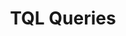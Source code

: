---
title: TQL Queries
position: 1.06
type:
description:
  TQL queries can be based on a single node or multiple nodes where you need to include relationships to get data from multiple nodes. For many TQL queries, you have to use relationships to query several Technopedia nodes. Relationships might seem complex but their function is mainly to connect nodes.
content_markdown: |-
  Because TQL is a declarative query language, you can build your query with multiple nodes, relationships, attributes, and add multiple conditions to refine your query.<br>
  

  Like nodes, relationships can have attributes. You can use an alias with the relationship that has attributes when you want to return data for those relationship attributes. TQL binds the alias that you specify to that relationship, which you can use with the Return clause of the MATCH query to get specific data.
  {: .info}

  #### Building relationships in a query<br>

  
  Relationships provide a way of getting related data from multiple nodes in one query. You connect the nodes by using the relationship that's shown in the database graph. <br>
  
  {: .info}

  Note the direction of the relationship in the graph. If you specify an incorrect direction, you might not get data from the nodes that you want to connect with.

  
  

  The following image shows examples of types of relationships and their directions.
   
  ![API Image](/images/relat.png)<br>&nbsp;
  <br>  
  

  #### Examples of building relationships<br>   

  <br>
  To incoporate multiple nodes in a MATCH statement you must use relationships to connect the nodes and then use the `RETURN` clause to get data from the nodes in the query. Use the following guide to help you to build your query:

   1.	Select the Nodes that you want to use in your query.<br>
   2.	Identify the node attributes that store the information you require.<br>
   3.	Select any relationships to connect to nodes that hold your required data.<br>
   4.	Write your MATCH statement

  <br>
  
  The following diagram shows the nodes and relationships that are used in the query examples that follow:
  <br>
  ![API Image](/images/sw_relat.png)<br>&nbsp;
  <br>  

  <b>Query Intent:</b> Get software that is manufactured by Oracle and return the manufactuer, product name, version, releasea, and edition.<br>

    * The first node to reference is the `MANUFACTURER` and you use relationships to connect the other nodes.<br>
    * Use MATCH to select the `MANUFACTURER` node and then connect to the software product, software version, software version, software release, and software edition by using relationships as shown in the following query:<br>
    Note the relationship direction in the node graph.
    ![API Image](/images/relat_overview.png)<br>&nbsp;
    * Return data by using the aliases in that are assigned to the nodes in the MATCH statement.<br>
    <br>  
    Use the following `MATCH` statment and note the relationships that are used to connect five nodes to get data from each one: <br>
    `MATCH (m:MANUFACTURER)<-[:HAS_A]-(sp:SOFTWARE_PRODUCT)<-[:HAS_A]-(sv:SOFTWARE_VERSION)<-[:HAS_A]-(sr:SOFTWARE_RELEASE)-[:HAS_A]->(se:SOFTWARE_EDITION) 
    WHERE m.manufacturer = "Oracle"` 
    `RETURN m.manufacturer, sp.product, sv.version, sr.release, se.edition` 
    `LIMIT 5` <br>

    Note the `[:HAS_A]` relationships and directions (`->` or `<-`) of those relationships that make up the query: <br>
    * `(m:MANUFACTURER)`<-[:HAS_A]-`(sp:SOFTWARE_PRODUCT)` <br>
    * `(sp:SOFTWARE_PRODUCT)<-[:HAS_A]-(sv:SOFTWARE_VERSION)` <br>
    * `(sv:SOFTWARE_VERSION)<-[:HAS_A]-(sr:SOFTWARE_RELEASE)` <br>
    * `(sr:SOFTWARE_RELEASE)-[:HAS_A]->(se:SOFTWARE_EDITION)` <br>

    The following results represent a sample of the output from the query:<br>
    <br>
    ![API Image](/images/manu_to_se.png) <br> &nbsp;
   
  <br>  

   When you include relationships in  MATCH statements, you must use the relationship direction in the graph diagram.
   {: .warning}

  <br>
  <b>Query Intent:</b> To get data for software editions, and include the release, verison, and product information.<br>

  1. To get the required information, you start with the software edition and then add relationships to the software release, software version,     and software product nodes.<br>
  2. Use MATCH to select the software edtion node and then create relationships to the other nodes.<br>
      `MATCH (e:SOFTWARE_EDITION)`
  3. Add the release, version, and product nodes by adding relationships.
      `MATCH (e:SOFTWARE_EDITION)<-[x:HAS_A]-(r:SOFTWARE_RELEASE)-[y:HAS_A]->(v:SOFTWARE_VERSION)-[z:HAS_A]->(p:SOFTWARE_PRODUCT)`  
  4. Add an alias to each node in the query that you want to get data from.<br>
  5. To return the data that you need, use the Return clause to refer to the specific aliases.<br>
      `RETURN r,e,v,p`
  <br>
  In this query example, you return software editions in Technopedia with release, verison, and product information. <br>

  `MATCH (e:SOFTWARE_EDITION)<-[x:HAS_A]-(r:SOFTWARE_RELEASE)-[y:HAS_A]->(v:SOFTWARE_VERSION)-[z:HAS_A]->(p:SOFTWARE_PRODUCT) RETURN r,e,v,p`<br>

  <br>
   
  <b>Query Intent:</b> Get software editions and include the release, verison, product, and manufacturer.<br>
  <br>
  In this query example, you get data for software editions in Technopedia, and include the release, version, product, and manufacturer data for each edition that is listed. This <br>

  `MATCH (e:SOFTWARE_EDITION)<-[:HAS_A]-(r:SOFTWARE_RELEASE)-[:HAS_A]->(v:SOFTWARE_VERSION)-[:HAS_A]->(p:SOFTWARE_PRODUCT)-[:HAS_A]->(m:MANUFACTURER) 
  RETURN e.edition,r.release,v.version,p.product, m.manufacturer LIMIT 10`<br>
  <br>
  The following results are a sample of the output from the query:<br>
  <br>
  ![API Image](/images/edtomanu.png) <br> &nbsp;
  
  
 
  The following MATCH query examples show variations in constructions that use relationships and other conditions. To try out a query example, you append the MATCH statement to the following tql endpoint and make a GET request from a API client or use cURL. <br>
  <br>
  `https://v6-1.technopedia.com/tql?q=<MATCH Statement>`
  
left_code_blocks:
  - code_block: |-
      MATCH (n:SOFTWARE_RELEASE)-[:HAS_A]->(:SOFTWARE_VERSION)-[:HAS_A]->(sp:SOFTWARE_PRODUCT)-[:HAS_A]->(m:MANUFACTURER)<-[:HAS_A]-(:CPU_MODEL) 
      WHERE m.manufacturer CONTAINS "TEL" 
      RETURN n.release, sp.product, m.manufacturer 
      LIMIT 5
      
      RESPONSE SAMPLE

      {
        "results": [
            {
                "m.manufacturer": "Intel",
                "n.release": "C++ Composer XE",
                "sp.product": "C++ Composer XE"
            },
            {
                "m.manufacturer": "Intel",
                "n.release": "C++ Composer XE",
                "sp.product": "C++ Composer XE"
            },
            {
                "m.manufacturer": "Intel",
                "n.release": "C++ Composer XE",
                "sp.product": "C++ Composer XE"
            },
            {
                "m.manufacturer": "Intel",
                "n.release": "C++ Composer XE",
                "sp.product": "C++ Composer XE"
            },
            {
                "m.manufacturer": "Intel",
                "n.release": "C++ Composer XE",
                "sp.product": "C++ Composer XE"
            }
        ]
      {  

    title: Example one
    language: javascript
    
  - code_block: |-
      MATCH (m:MANUFACTURER)<-[:HAS_A]-(sp:SOFTWARE_PRODUCT)<-[:HAS_A]-(sv:SOFTWARE_VERSION)<-[:HAS_A]-(sr:SOFTWARE_RELEASE)-[:HAS_A]->(se:SOFTWARE_EDITION) 
      WHERE m.manufacturer = "Oracle" 
      RETURN m.manufacturer, sp.product, sv.version, sr.release, se.edition 
      LIMIT 5

      RESPONSE SAMPLE

      {
        "results": [
        {
                    
                "m.manufacturer": "Oracle",
                "se.edition": "Web",
                "sp.product": "AutoVue",
                "sr.release": "AutoVue",
                "sv.version": "21.0"
            },
            {
                "m.manufacturer": "Oracle",
                "se.edition": "Desktop",
                "sp.product": "AutoVue",
                "sr.release": "AutoVue",
                "sv.version": "21.0"
            },
            {
                "m.manufacturer": "Oracle",
                "se.edition": "Web",
                "sp.product": "AutoVue",
                "sr.release": "AutoVue",
                "sv.version": "15.0"
            },
            {
                "m.manufacturer": "Oracle",
                "se.edition": "Desktop",
                "sp.product": "AutoVue",
                "sr.release": "AutoVue",
                "sv.version": "15.0"
            },
            {
                "m.manufacturer": "Oracle",
                "se.edition": "Web",
                "sp.product": "AutoVue",
                "sr.release": "AutoVue",
                "sv.version": "15.1"
            }
        ]
      {  
    title: Example two
    language: javascript

  - code_block: |-
      MATCH (s:SOFTWARE_PRODUCT) 
      WHERE s.product = "Office" OR s.product="HealthMatics" 
      RETURN s 
      LIMIT 2 

      RESPONSE SAMPLE

      {
        "results": [
            {                
                "s.alias": null,
                "s.component": null,
                "s.created_at": "2007-04-22 04:55:16",
                "s.desupported_flag": null,
                "s.discontinued_flag": null,
                "s.family": "HealthMatics",
                "s.is_suite": null,
                "s.modified_at": "2017-06-01 10:44:00",
                "s.product": "Office",
                "s.technopedia_id": "141d9f85-66b2-40a6-8efa-450038c2700c",
                "s.url": "http://investor.allscripts.com/phoenix.zhtml?c=112727&p=irol-newsArticle&ID=858912&highlight="
            },
            {
                "s.alias": null,
                "s.component": null,
                "s.created_at": "2013-01-09 10:00:34",
                "s.desupported_flag": null,
                "s.discontinued_flag": null,
                "s.family": null,
                "s.is_suite": "FALSE",
                "s.modified_at": "2014-02-13 21:43:30",
                "s.product": "Office",
                "s.technopedia_id": "35785f94-d5e2-4e0b-b2f1-b7e59ecde968",
                "s.url": "http://www.corel.com/corel/product/index.jsp?
                 pid=prod3430104&cid=catalog50008&segid=692&storeKey=ca&languageCode=en"
            }
        ]
      {  

    title: Example three
    language: javascript

  - code_block: |-
      MATCH (n:SOFTWARE_VERSION) WHERE n.version CONTAINS "1.4.2_05" 
      RETURN n.version, n.order 
      LIMIT 5

      RESPONSE SAMPLE

      {
        "results": [
            {
                "n.order": "66",
                "n.version": "1.4.2_05"
            },
            {
                "n.order": "21",
                "n.version": "1.4.2_05"
            },
            {
                "n.order": "84",
                "n.version": "1.4.2_05"
            }
        ]
      {  

    title: Example four
    language: javascript

  - code_block: |-
      MATCH (n:SOFTWARE_RELEASE)-[:HAS_A]->(:SOFTWARE_VERSION)-[:HAS_A]->(sp:SOFTWARE_PRODUCT) 
      WHERE n.release CONTAINS "23" 
      RETURN n.release, sp.product LIMIT 5

      RESPONSE SAMPLE

      {
        "results": [
            {
                "n.release": "123 Audio MP3 Converter",
                "sp.product": "123 Audio MP3 Converter"
            },
            {
                "n.release": "5523 ADSL Work Station (AWS)",
                "sp.product": "5523 ADSL Work Station (AWS)"
            },
            {
                "n.release": "123Scan",
                "sp.product": "123Scan"
            },
            {
                "n.release": "123Scan",
                "sp.product": "123Scan"
            },
            {
                "n.release": "123Scan",
                "sp.product": "123Scan"
            }
        ]
      {  
    title: Example five
    language: javascript

  - code_block: |-
      MATCH (n:SOFTWARE_RELEASE)-[:HAS_A]->(:SOFTWARE_VERSION)-[:HAS_A]->(sp:SOFTWARE_PRODUCT)-[:HAS_A]->(m:MANUFACTURER) 
      WHERE m.manufacturer CONTAINS "people" 
      RETURN n.release, sp.product, m.manufacturer 
      LIMIT 5

      RESPONSE SAMPLE

      {
        "results": [
            {
                "m.manufacturer": "Peoplefluent",
                "n.release": "AAPlanner",
                "sp.product": "AAPlanner"
            },
            {
                "m.manufacturer": "Peoplefluent",
                "n.release": "AAPlanner",
                "sp.product": "AAPlanner"
            },
            {
                "m.manufacturer": "Peoplefluent",
                "n.release": "AAPlanner",
                "sp.product": "AAPlanner"
            },
            {
                "m.manufacturer": "Peoplefluent",
                "n.release": "AAPlanner",
                "sp.product": "AAPlanner"
            },
            {
                "m.manufacturer": "PeopleCube",
                "n.release": "Scheduler Plus",
                "sp.product": "Scheduler Plus"
            }
        ]
      {  
    

    title: Example six
    language: javascript

  - code_block: |-
      curl -G -H "Authorization: Bearer b93477a9-057b-4878-a16b93477a9-057b-4878-a16f-d7f7d1f27a7af-d7f7d1f27a7a" "https://v6-1.technopedia.com/tql" --data-urlencode' "q=MATCH (n:SOFTWARE_RELEASE) WHERE n.modified_at = "2017-05-26 13:59:45" RETURN n LIMIT 5

            
    title: cURL
    language: bash

    

right_code_blocks:
  - code_block: |2
      
      MATCH Node and Attribute Examples:
      __________________________________
      
      MATCH (alias1.NODE) RETURN alias1 
      MATCH (s:SOFTWARE_PRODUCT) RETURN s
      
      MATCH (alias.NODE) RETURN alias.attribute
      MATCH (s:SOFTWARE_PRODUCT) RETURN s.product 
      MATCH (s:SOFTWARE_PRODUCT) RETURN s.technopedia_id
      MATCH (s:SOFTWARE_PRODUCT) RETURN s.technopedia_id, s.product

      MATCH (s:SOFTWARE_PRODUCT) RETURN s.technopedia_id, s.is_suite    
 
      MATCH Relationship Examples:
      ____________________________
       
      MATCH (s:NODEx)-[:PART_OF]->(t:NODEy) RETURN s, t

      MATCH (sp:SOFTWARE_PRODUCT)<-[:HAS_A]-(sv:SOFTWARE_VERSION) RETURN sp, sv

      MATCH (s:SOFTWARE_EDITION)-[:HAS_A]->(p:SOFTWARE_PRODUCT) RETURN s, p

      MATCH (e:SOFTWARE_EDITION)<-[x:HAS_A]-(r:SOFTWARE_RELEASE) RETURN e, r

      MATCH (e:SOFTWARE_EDITION)<-[x:HAS_A]-(r:SOFTWARE_PRODUCT)-[HAS_A]->(m:MANUFACTURER) RETURN e, r, m





      
           
    title: MATCH Statements
    language: bash
  - code_block: |2-
      WHERE
      Return software products where the name field is equal to ‘Office’. 

      MATCH (s:SOFTWARE_PRODUCT) WHERE s.product = "Office"  RETURN s

      AND
      Return software products where name is Office and the family is HealthMatics. 

      MATCH (s:SOFTWARE_PRODUCT) WHERE s.product = "Office" AND s.family = "HealthMatics" RETURN s 
           
      OR
      Return software products where product name is Office or HealthMatics. 

      MATCH (s:SOFTWARE_PRODUCT) WHERE s.product = "Office" OR s.product = "HealthMatics" RETURN s 
            
      COUNT
      Return count of records. 

      MATCH (s:SOFTWARE_PRODUCT) RETURN count(*) 

      DISTINCT
      Return distinct records only, which do not show duplicates.

      MATCH (s:SOFTWARE_PRODUCT) WHERE s.product = "Microsoft Exchange Server Monitor" RETURN DISTINCT s 
      
      CONTAINS
      Use the CONTAINS clause to return results when an attribute word value is matched. 

      MATCH (s:SOFTWARE_PRODUCT) WHERE s.product CONTAINS "Microsoft" RETURN s 

      AS
      Return output parameter as another name. 

      MATCH (n:SOFTWARE_EDITION) RETURN n.edition as ED, n.modified_at as MOD

      Operators =, <>, >, <, >=, <=
    title: TQL Clauses and examples
    language: text
---